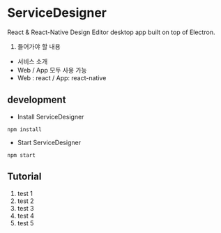 # ServiceDesigner
React & React-Native Design Editor desktop app built on top of Electron.

1. 들어가야 할 내용
- 서비스 소개
- Web / App 모두 사용 가능
- Web : react / App: react-native

## development
- Install ServiceDesigner
```
npm install
```
- Start ServiceDesigner
```
npm start 
```

<!-- ## build
```
npm run dist
``` -->

<!-- Tutorial에 들어갈 내용 -->
<!-- ## how to use
- File : Open saved 'design.save.json' file to update your project at ServiceDesigner.
- State : The scheme is json.
- Style : The Style supports following special shceme.

  Color.XXX : Support Color variables. The variables should be defined color tab.
  Asset.XXX : Support Asset variables. The variables should be defined asset tab.
  ex ) { "backgroundColor": "Color.red" }

- Property : the property supports following special shceme.

  First checkbox is if the attribute is active.
  Second checkbox is if the attribute is binded with state variable.
  Asset.XXX : Asset tab scheme. -->

## Tutorial
1. test 1
1. test 2
1. test 3
1. test 4
1. test 5